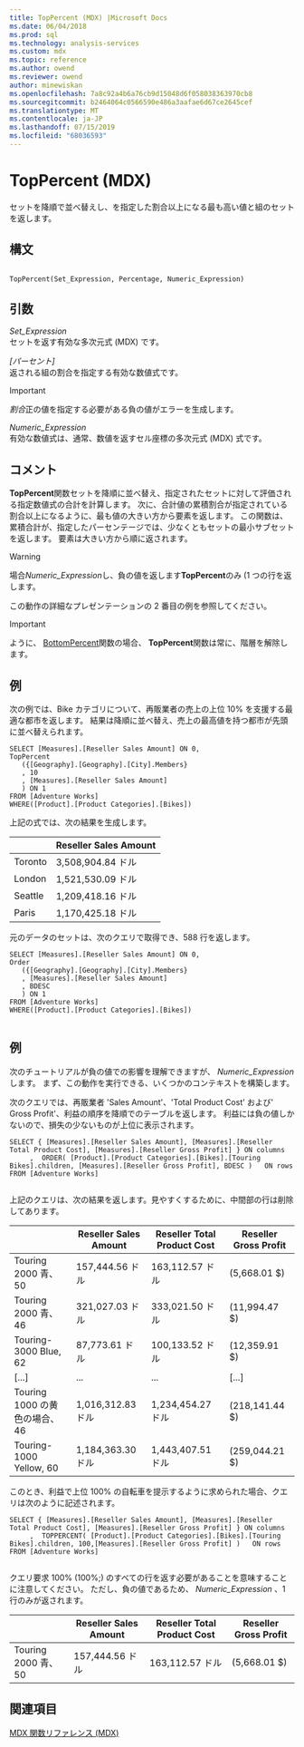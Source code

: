 ```yaml
---
title: TopPercent (MDX) |Microsoft Docs
ms.date: 06/04/2018
ms.prod: sql
ms.technology: analysis-services
ms.custom: mdx
ms.topic: reference
ms.author: owend
ms.reviewer: owend
author: minewiskan
ms.openlocfilehash: 7a8c92a4b6a76cb9d15048d6f058038363970cb8
ms.sourcegitcommit: b2464064c0566590e486a3aafae6d67ce2645cef
ms.translationtype: MT
ms.contentlocale: ja-JP
ms.lasthandoff: 07/15/2019
ms.locfileid: "68036593"
---
```

# <a name="toppercent-mdx"></a>TopPercent (MDX)


  セットを降順で並べ替えし、を指定した割合以上になる最も高い値と組のセットを返します。  
  
## <a name="syntax"></a>構文  
  
```  
  
TopPercent(Set_Expression, Percentage, Numeric_Expression)   
```  
  
## <a name="arguments"></a>引数  
 *Set_Expression*  
 セットを返す有効な多次元式 (MDX) です。  
  
 *[パーセント]*  
 返される組の割合を指定する有効な数値式です。  
  
> [!IMPORTANT]  
>  *割合*正の値を指定する必要がある負の値がエラーを生成します。  
  
 *Numeric_Expression*  
 有効な数値式は、通常、数値を返すセル座標の多次元式 (MDX) 式です。  
  
## <a name="remarks"></a>コメント  
 **TopPercent**関数セットを降順に並べ替え、指定されたセットに対して評価される指定数値式の合計を計算します。 次に、合計値の累積割合が指定されている割合以上になるように、最も値の大きい方から要素を返します。 この関数は、累積合計が、指定したパーセンテージでは、少なくともセットの最小サブセットを返します。 要素は大きい方から順に返されます。  
  
> [!WARNING]  
>  場合*Numeric_Expression*し、負の値を返します**TopPercent**のみ (1 つの行を返します。  
>   
>  この動作の詳細なプレゼンテーションの 2 番目の例を参照してください。  
  
> [!IMPORTANT]  
>  ように、 [BottomPercent](../mdx/bottompercent-mdx.md)関数の場合、 **TopPercent**関数は常に、階層を解除します。  
  
## <a name="example"></a>例  
 次の例では、Bike カテゴリについて、再販業者の売上の上位 10% を支援する最適な都市を返します。 結果は降順に並べ替え、売上の最高値を持つ都市が先頭に並べ替えられます。  
  
```  
SELECT [Measures].[Reseller Sales Amount] ON 0,  
TopPercent  
   ({[Geography].[Geography].[City].Members}  
   , 10  
   , [Measures].[Reseller Sales Amount]  
   ) ON 1  
FROM [Adventure Works]  
WHERE([Product].[Product Categories].[Bikes])  
```  
  
 上記の式では、次の結果を生成します。  
  
||Reseller Sales Amount|  
|-|---------------------------|  
|Toronto|3,508,904.84 ドル|  
|London|1,521,530.09 ドル|  
|Seattle|1,209,418.16 ドル|  
|Paris|1,170,425.18 ドル|  
  
 元のデータのセットは、次のクエリで取得でき、588 行を返します。  
  
```  
SELECT [Measures].[Reseller Sales Amount] ON 0,  
Order  
   ({[Geography].[Geography].[City].Members}  
   , [Measures].[Reseller Sales Amount]  
   , BDESC  
   ) ON 1  
FROM [Adventure Works]  
WHERE([Product].[Product Categories].[Bikes])  
  
```  
  
## <a name="example"></a>例  
 次のチュートリアルが負の値での影響を理解できますが、 *Numeric_Expression*します。 まず、この動作を実行できる、いくつかのコンテキストを構築します。  
  
 次のクエリでは、再販業者 'Sales Amount'、'Total Product Cost' および' Gross Profit'、利益の順序を降順でのテーブルを返します。 利益には負の値しかないので、損失の少ないものが上位に表示されます。  
  
```  
SELECT { [Measures].[Reseller Sales Amount], [Measures].[Reseller Total Product Cost], [Measures].[Reseller Gross Profit] } ON columns  
     ,  ORDER( [Product].[Product Categories].[Bikes].[Touring Bikes].children, [Measures].[Reseller Gross Profit], BDESC )   ON rows  
FROM [Adventure Works]  
  
```  
  
 上記のクエリは、次の結果を返します。見やすくするために、中間部の行は削除してあります。  
  
||Reseller Sales Amount|Reseller Total Product Cost|Reseller Gross Profit|  
|-|---------------------------|---------------------------------|---------------------------|  
|Touring 2000 青、50|157,444.56 ドル|163,112.57 ドル|(5,668.01 $)|  
|Touring 2000 青、46|321,027.03 ドル|333,021.50 ドル|(11,994.47 $)|  
|Touring-3000 Blue, 62|87,773.61 ドル|100,133.52 ドル|(12,359.91 $)|  
|[...]|...|...|[...]|  
|Touring 1000 の黄色の場合、46|1,016,312.83 ドル|1,234,454.27 ドル|(218,141.44 $)|  
|Touring-1000 Yellow, 60|1,184,363.30 ドル|1,443,407.51 ドル|(259,044.21 $)|  
  
 このとき、利益で上位 100% の自転車を提示するように求められた場合、クエリは次のように記述されます。  
  
```  
SELECT { [Measures].[Reseller Sales Amount], [Measures].[Reseller Total Product Cost], [Measures].[Reseller Gross Profit] } ON columns  
     ,  TOPPERCENT( [Product].[Product Categories].[Bikes].[Touring Bikes].children, 100,[Measures].[Reseller Gross Profit] )   ON rows  
FROM [Adventure Works]  
  
```  
  
 クエリ要求 100% (100%;) のすべての行を返す必要があることを意味することに注意してください。 ただし、負の値であるため、 *Numeric_Expression* 、1 行のみが返されます。  
  
||Reseller Sales Amount|Reseller Total Product Cost|Reseller Gross Profit|  
|-|---------------------------|---------------------------------|---------------------------|  
|Touring 2000 青、50|157,444.56 ドル|163,112.57 ドル|(5,668.01 $)|  
  
## <a name="see-also"></a>関連項目  
 [MDX 関数リファレンス &#40;MDX&#41;](../mdx/mdx-function-reference-mdx.md)  
  
  

